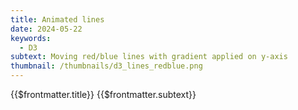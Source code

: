 ```yaml
---
title: Animated lines
date: 2024-05-22
keywords:
  - D3
subtext: Moving red/blue lines with gradient applied on y-axis
thumbnail: /thumbnails/d3_lines_redblue.png
---
```


<script setup>
  import LinesAnimationRedBlue from '/components/graphs/linesAnimationRedBlue.vue';
</script>

<FigureTitle>{{$frontmatter.title}}</FigureTitle>
<SubtitleHeader>{{$frontmatter.subtext}}</SubtitleHeader>
<D3PlotContainer>
<LinesAnimationRedBlue/>
</D3PlotContainer>

